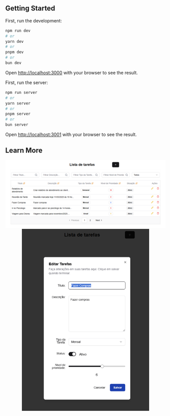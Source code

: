 ## Getting Started

First, run the development:

```bash
npm run dev
# or
yarn dev
# or
pnpm dev
# or
bun dev
```

Open [http://localhost:3000](http://localhost:3000) with your browser to see the result.

First, run the server:

```bash
npm run server
# or
yarn server
# or
pnpm server
# or
bun server
```

Open [http://localhost:3001](http://localhost:3001) with your browser to see the result.


## Learn More

<div align="center">
  <img src="public/images/Page 1.png" alt="Tabela" width="800">
  <br>
  <img src="public/images/Page 2.png" alt="Modal" width="400">
</div>
